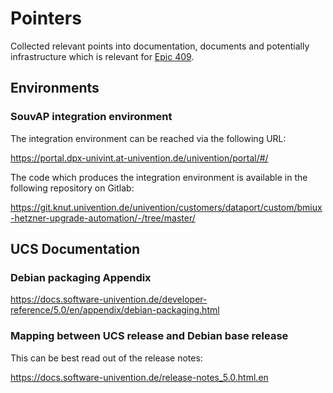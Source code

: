 # Pointers

Collected relevant points into documentation, documents and potentially
infrastructure which is relevant for [Epic
409](https://git.knut.univention.de/groups/univention/-/epics/409).


## Environments

### SouvAP integration environment

The integration environment can be reached via the following URL:

<https://portal.dpx-univint.at-univention.de/univention/portal/#/>

The code which produces the integration environment is available in the
following repository on Gitlab:

<https://git.knut.univention.de/univention/customers/dataport/custom/bmiux-hetzner-upgrade-automation/-/tree/master/>


## UCS Documentation

### Debian packaging Appendix

<https://docs.software-univention.de/developer-reference/5.0/en/appendix/debian-packaging.html>

### Mapping between UCS release and Debian base release

This can be best read out of the release notes:

<https://docs.software-univention.de/release-notes_5.0.html.en>
